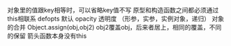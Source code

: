 对象里的值跟key相等时，可以省略key值不写
原型和构造函数之间都必须通过this相联系
defopts 默认  opacity 透明度   （形参，实参，实例对象，递归）
对象的合并 Object.assign(obj,obj2)  obj2覆盖obj，后来者居上，相同的覆盖，不同的保留
箭头函数本身没有this